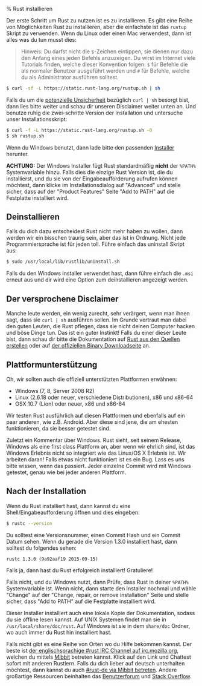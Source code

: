 % Rust installieren

Der erste Schritt um Rust zu nutzen ist es zu installieren. Es gibt eine Reihe
von Möglichkeiten Rust zu installieren, aber die einfachste ist das `rustup`
Skript zu verwenden. Wenn du Linux oder einen Mac verwendest, dann ist alles
was du tun musst dies:

> Hinweis: Du darfst nicht die `$`-Zeichen eintippen, sie dienen nur dazu den
> Anfang eines jeden Befehls anzuzeigen. Du wirst im Internet viele Tutorials
> finden, welche dieser Konvention folgen: `$` für Befehle die als normaler
> Benutzer ausgeführt werden und `#` für Befehle, welche du als Administrator
> ausführen solltest.

```bash
$ curl -sf -L https://static.rust-lang.org/rustup.sh | sh
```

Falls du um die [potenzielle Unsicherheit][insecurity] bezüglich `curl | sh`
besorgt bist, dann lies bitte weiter und schau dir unseren Disclaimer weiter
unten an. Und benutze ruhig die zwei-schritte Version der Installation und
untersuche unser Installationsskript:

```bash
$ curl -f -L https://static.rust-lang.org/rustup.sh -O
$ sh rustup.sh
```

[insecurity]: http://curlpipesh.tumblr.com

Wenn du Windows benutzt, dann lade bitte den passenden
[Installer][install-page] herunter.

**ACHTUNG:** Der Windows Installer fügt Rust standardmäßig **nicht** der
`%PATH%` Systemvariable hinzu. Falls dies die einzige Rust Version ist, die du
installierst, und du sie von der Eingabeaufforderung aufrufen können möchtest,
dann klicke im Installationsdialog auf "Advanced" und stelle sicher, dass auf
der "Product Features" Seite "Add to PATH" auf die Festplatte installiert wird.

[install-page]: https://www.rust-lang.org/install.html

## Deinstallieren

Falls du dich dazu entscheidest Rust nicht mehr haben zu wollen, dann werden
wir ein bisschen traurig sein, aber das ist in Ordnung. Nicht jede
Programmiersprache ist für jeden toll. Führe einfach das uninstall Skript aus:

```bash
$ sudo /usr/local/lib/rustlib/uninstall.sh
```

Falls du den Windows Installer verwendet hast, dann führe einfach die `.msi`
erneut aus und dir wird eine Option zum deinstallieren angezeigt werden.

## Der versprochene Disclaimer

Manche leute werden, ein wenig zurecht, sehr verärgert, wenn man ihnen sagt,
dass sie `curl | sh` ausführen sollen. Im Grunde vertraut man dabei den guten
Leuten, die Rust pflegen, dass sie nicht deinen Computer hacken und böse Dinge
tun. Das ist ein guter Instinkt! Falls du einer dieser Leute bist, dann schau
dir bitte die Dokumentation auf [Rust aus den Quellen erstellen][from-source]
oder auf [der offiziellen Binary Downloadseite][install-page] an.

[from-source]: https://github.com/rust-lang/rust#building-from-source

## Plattformunterstützung

Oh, wir sollten auch die offiziell unterstützten Plattformen erwähnen:

* Windows (7, 8, Server 2008 R2)
* Linux (2.6.18 oder neuer, verschiedene Distributionen), x86 und x86-64
* OSX 10.7 (Lion) oder neuer, x86 und x86-64

Wir testen Rust ausführlich auf diesen Plattformen und ebenfalls auf ein paar
anderen, wie z.B. Android. Aber diese sind jene, die am ehesten funktionieren,
da sie besser getestet sind.

Zuletzt ein Kommentar über Windows. Rust sieht, seit seinem Release, Windows
als eine first class Plattform an, aber wenn wir ehrlich sind, ist das Windows
Erlebnis nicht so integriert wie das Linux/OS X Erlebnis ist. Wir arbeiten
daran! Falls etwas nicht funktioniert ist es ein Bug. Lass es uns bitte wissen,
wenn das passiert. Jeder einzelne Commit wird mit Windows getestet, genau wie
bei jeder anderen Plattform.

## Nach der Installation

Wenn du Rust installiert hast, dann kannst du eine Shell/Eingabeaufforderung
öffnen und dies eingeben:

```bash
$ rustc --version
```

Du solltest eine Versionsnummer, einen Commit Hash und ein Commit Datum sehen.
Wenn du gerade die Version 1.3.0 installiert hast, dann solltest du folgendes
sehen:

```text
rustc 1.3.0 (9a92aaf19 2015-09-15)
```

Falls ja, dann hast du Rust erfolgreich installiert! Gratuliere!

Falls nicht, und du Windows nutzt, dann Prüfe, dass Rust in deiner `%PATH%`
Systemvariable ist. Wenn nicht, dann starte den Installer nochmal und wähle
"Change" auf der "Change, repair, or remove installation" Seite und stelle
sicher, dass "Add to PATH" auf die Festplatte installiert wird.

Dieser Installer installiert auch eine lokale Kopie der Dokumentation, sodass
du sie offline lesen kannst. Auf UNIX Systemen findet man sie in
`/usr/local/share/doc/rust`. Auf Windows ist sie in dem `share/doc` Ordner, wo
auch immer du Rust hin installiert hast.

Falls nicht gibt es eine Reihe von Orten wo du Hilfe bekommen kannst.
Der beste ist
[der englischsprachige #rust IRC Channel auf irc.mozilla.org][irc],
welchen du mittels [Mibbit][mibbit] betreten kannst. Klick auf den Link und
Chattest sofort mit anderen Rustlern. Falls du dich lieber auf deutsch
unterhalten möchtest, dann kannst du auch [#rust-de via Mibbit betreten][mibbit-de].
Andere großartige Ressourcen beinhalten das [Benutzerforum][users] und
[Stack Overflow][stackoverflow].

[irc]: irc://irc.mozilla.org/#rust
[mibbit]: https://chat.mibbit.com/?server=irc.mozilla.org&channel=%23rust
[mibbit-de]: https://chat.mibbit.com/?server=irc.mozilla.org&channel=%23rust-de
[users]: https://users.rust-lang.org/
[stackoverflow]: https://stackoverflow.com/questions/tagged/rust

